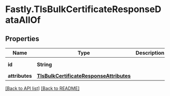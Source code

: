 # Fastly.TlsBulkCertificateResponseDataAllOf

## Properties

Name | Type | Description | Notes
------------ | ------------- | ------------- | -------------
**id** | **String** |  | [optional] [readonly] 
**attributes** | [**TlsBulkCertificateResponseAttributes**](TlsBulkCertificateResponseAttributes.md) |  | [optional] 


[[Back to API list]](../../README.md#endpoints) [[Back to README]](../../README.md)
